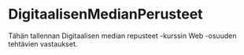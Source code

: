 # DigitaalisenMedianPerusteet
 
Tähän tallennan Digitaalisen median repusteet -kurssin Web -osuuden tehtävien vastaukset. 
